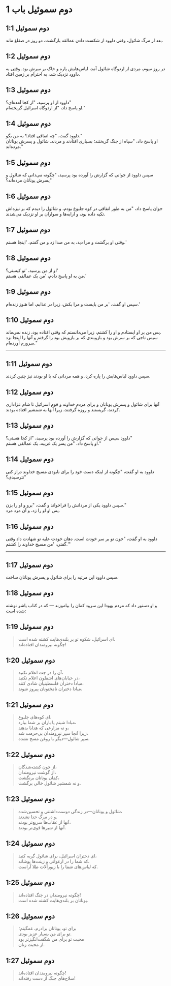 #  دوم سموئیل باب 1

## دوم سموئیل 1:1

بعد از مرگ شائول، وقتی داوود از شکست دادن عمالقه بازگشت، دو روز در صقلغ ماند.

## دوم سموئیل 1:2

در روز سوم، مردی از اردوگاه شائول آمد، لباس‌هایش پاره و خاک بر سرش بود. وقتی به داوود نزدیک شد، به احترام بر زمین افتاد.

## دوم سموئیل 1:3

داوود از او پرسید، "از کجا آمده‌ای؟"  
او پاسخ داد، "از اردوگاه اسرائیل گریخته‌ام."

## دوم سموئیل 1:4

داوود گفت، "چه اتفاقی افتاد؟ به من بگو."  
او پاسخ داد، "سپاه از جنگ گریختند؛ بسیاری افتادند و مردند. شائول و پسرش یوناتان مرده‌اند."

## دوم سموئیل 1:5

سپس داوود از جوانی که گزارش را آورده بود پرسید، "چگونه می‌دانی که شائول و پسرش یوناتان مرده‌اند؟"

## دوم سموئیل 1:6

جوان پاسخ داد، "من به طور اتفاقی در کوه جلبوع بودم، و شائول را دیدم که بر نیزه‌اش تکیه داده بود، و ارابه‌ها و سواران بر او نزدیک می‌شدند.

## دوم سموئیل 1:7

وقتی او برگشت و مرا دید، به من صدا زد و من گفتم، 'اینجا هستم.'

## دوم سموئیل 1:8

او از من پرسید، 'تو کیستی؟'  
من به او پاسخ دادم، 'من یک عمالقی هستم.'

## دوم سموئیل 1:9

سپس او گفت، 'بر من بایست و مرا بکش، زیرا در عذابم، اما هنوز زنده‌ام.'

## دوم سموئیل 1:10

پس من بر او ایستادم و او را کشتم، زیرا می‌دانستم که وقتی افتاده بود، زنده نمی‌ماند.  
سپس تاجی که بر سرش بود و بازوبندی که بر بازویش بود را گرفتم و آنها را اینجا نزد سرورم آورده‌ام."

---

## دوم سموئیل 1:11

سپس داوود لباس‌هایش را پاره کرد، و همه مردانی که با او بودند نیز چنین کردند.

## دوم سموئیل 1:12

آنها برای شائول و پسرش یوناتان و برای مردم خداوند و قوم اسرائیل تا شام عزاداری کردند، گریستند و روزه گرفتند، زیرا آنها به شمشیر افتاده بودند.

## دوم سموئیل 1:13

داوود سپس از جوانی که گزارش را آورده بود پرسید، "از کجا هستی؟"  
او پاسخ داد، "من پسر یک غریبه، یک عمالقی هستم."

## دوم سموئیل 1:14

داوود به او گفت، "چگونه از اینکه دست خود را برای نابودی مسیح خداوند دراز کنی نترسیدی؟"

## دوم سموئیل 1:15

سپس داوود یکی از مردانش را فراخواند و گفت، "برو و او را بزن."  
پس او او را زد، و آن مرد مرد.

## دوم سموئیل 1:16

داوود به او گفت، "خون تو بر سر خودت است. دهان خودت علیه تو شهادت داد وقتی گفتی، 'من مسیح خداوند را کشتم.'"

---

## دوم سموئیل 1:17

سپس داوود این مرثیه را برای شائول و پسرش یوناتان ساخت،

## دوم سموئیل 1:18

و او دستور داد که مردم یهودا این سرود کمان را بیاموزند — که در کتاب یاشر نوشته شده است:

## دوم سموئیل 1:19

> ای اسرائیل، شکوه تو بر بلندی‌هایت کشته شده است.  
> چگونه نیرومندان افتاده‌اند!

## دوم سموئیل 1:20

> آن را در جت اعلام نکنید،  
> در خیابان‌های اشقلون اعلام نکنید،  
> مبادا دختران فلسطینیان شادی کنند،  
> مبادا دختران نامختونان پیروز شوند.

## دوم سموئیل 1:21

> ای کوه‌های جلبوع،  
> مبادا شبنم یا باران بر شما ببارد،  
> و نه مزارعی که هدایا بدهند،  
> زیرا آنجا سپر نیرومندان بی‌حرمت شد،  
> سپر شائول—دیگر با روغن مسح نشده.

## دوم سموئیل 1:22

> از خون کشته‌شدگان،  
> از گوشت نیرومندان،  
> کمان یوناتان برنگشت،  
> و نه شمشیر شائول خالی برگشت.

## دوم سموئیل 1:23

> شائول و یوناتان—در زندگی دوست‌داشتنی و تحسین‌شده،  
> و در مرگ جدا نشدند.  
> آنها از عقاب‌ها سریع‌تر بودند،  
> آنها از شیرها قوی‌تر بودند.

## دوم سموئیل 1:24

> ای دختران اسرائیل، برای شائول گریه کنید،  
> که شما را در ارغوانی و زینت‌ها پوشاند،  
> که لباس‌های شما را با زیورآلات طلا آراست.

## دوم سموئیل 1:25

> چگونه نیرومندان در جنگ افتاده‌اند!  
> یوناتان بر بلندی‌هایت کشته شده است.

## دوم سموئیل 1:26

> برای تو، یوناتان برادرم، غمگینم؛  
> تو برای من بسیار عزیز بودی.  
> محبت تو برای من شگفت‌انگیزتر بود  
> از محبت زنان.

## دوم سموئیل 1:27

> چگونه نیرومندان افتاده‌اند!  
> سلاح‌های جنگ از دست رفته‌اند!
